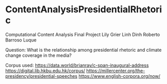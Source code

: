 # ContentAnalysisPresidentialRhetoric
Computational Content Analysis Final Project
Lily Grier
Linh Dinh
Roberto Barroso Luque

Question: What is the relationship among presidential rhetoric and climate change coverage in the media?

Corpus used:
https://data.world/brianray/c-span-inaugural-address
https://digital.lib.hkbu.edu.hk/corpus/
https://millercenter.org/the-presidency/presidential-speeches
https://www.english-corpora.org/now/



